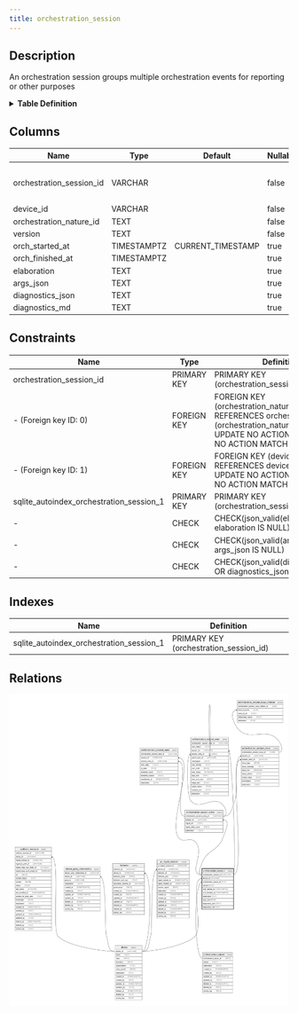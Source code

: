 ```yaml
---
title: orchestration_session
---
```


## Description

An orchestration session groups multiple orchestration events for reporting or
other purposes

<details>
<summary><strong>Table Definition</strong></summary>

```sql
CREATE TABLE "orchestration_session" (
    "orchestration_session_id" VARCHAR PRIMARY KEY NOT NULL,
    "device_id" VARCHAR NOT NULL,
    "orchestration_nature_id" TEXT NOT NULL,
    "version" TEXT NOT NULL,
    "orch_started_at" TIMESTAMPTZ DEFAULT CURRENT_TIMESTAMP,
    "orch_finished_at" TIMESTAMPTZ,
    "elaboration" TEXT CHECK(json_valid(elaboration) OR elaboration IS NULL),
    "args_json" TEXT CHECK(json_valid(args_json) OR args_json IS NULL),
    "diagnostics_json" TEXT CHECK(json_valid(diagnostics_json) OR diagnostics_json IS NULL),
    "diagnostics_md" TEXT,
    FOREIGN KEY("device_id") REFERENCES "device"("device_id"),
    FOREIGN KEY("orchestration_nature_id") REFERENCES "orchestration_nature"("orchestration_nature_id")
)
```

</details>

## Columns

| Name                     | Type        | Default           | Nullable | Children                                                                                                                                                                                                                                                                                                                                                                                                                      | Parents                                                                                   | Comment                                                                   |
| ------------------------ | ----------- | ----------------- | -------- | ----------------------------------------------------------------------------------------------------------------------------------------------------------------------------------------------------------------------------------------------------------------------------------------------------------------------------------------------------------------------------------------------------------------------------- | ----------------------------------------------------------------------------------------- | ------------------------------------------------------------------------- |
| orchestration_session_id | VARCHAR     |                   | false    | [orchestration_session_entry](/docs/standard-library/rssd-schema/orchestration_session_entry) [orchestration_session_state](/docs/standard-library/rssd-schema/orchestration_session_state) [orchestration_session_exec](/docs/standard-library/rssd-schema/orchestration_session_exec) [orchestration_session_issue](/docs/standard-library/rssd-schema/orchestration_session_issue) |                                                                                           | orchestration_session primary key and internal label (UUID)               |
| device_id                | VARCHAR     |                   | false    |                                                                                                                                                                                                                                                                                                                                                                                                                               | [device](/docs/standard-library/rssd-schema/device)                             | {"isSqlDomainZodDescrMeta":true,"isVarChar":true}                         |
| orchestration_nature_id  | TEXT        |                   | false    |                                                                                                                                                                                                                                                                                                                                                                                                                               | [orchestration_nature](/docs/standard-library/rssd-schema/orchestration_nature) |                                                                           |
| version                  | TEXT        |                   | false    |                                                                                                                                                                                                                                                                                                                                                                                                                               |                                                                                           |                                                                           |
| orch_started_at          | TIMESTAMPTZ | CURRENT_TIMESTAMP | true     |                                                                                                                                                                                                                                                                                                                                                                                                                               |                                                                                           |                                                                           |
| orch_finished_at         | TIMESTAMPTZ |                   | true     |                                                                                                                                                                                                                                                                                                                                                                                                                               |                                                                                           | {"isSqlDomainZodDescrMeta":true,"isDateSqlDomain":true,"isDateTime":true} |
| elaboration              | TEXT        |                   | true     |                                                                                                                                                                                                                                                                                                                                                                                                                               |                                                                                           | JSON governance data (description, documentation, usage, etc. in JSON)    |
| args_json                | TEXT        |                   | true     |                                                                                                                                                                                                                                                                                                                                                                                                                               |                                                                                           | Sesison arguments in a machine-friendly (engine-dependent) JSON format    |
| diagnostics_json         | TEXT        |                   | true     |                                                                                                                                                                                                                                                                                                                                                                                                                               |                                                                                           | Diagnostics in a machine-friendly (engine-dependent) JSON format          |
| diagnostics_md           | TEXT        |                   | true     |                                                                                                                                                                                                                                                                                                                                                                                                                               |                                                                                           | Diagnostics in a human-friendly readable markdown format                  |

## Constraints

| Name                                     | Type        | Definition                                                                                                                                         |
| ---------------------------------------- | ----------- | -------------------------------------------------------------------------------------------------------------------------------------------------- |
| orchestration_session_id                 | PRIMARY KEY | PRIMARY KEY (orchestration_session_id)                                                                                                             |
| - (Foreign key ID: 0)                    | FOREIGN KEY | FOREIGN KEY (orchestration_nature_id) REFERENCES orchestration_nature (orchestration_nature_id) ON UPDATE NO ACTION ON DELETE NO ACTION MATCH NONE |
| - (Foreign key ID: 1)                    | FOREIGN KEY | FOREIGN KEY (device_id) REFERENCES device (device_id) ON UPDATE NO ACTION ON DELETE NO ACTION MATCH NONE                                           |
| sqlite_autoindex_orchestration_session_1 | PRIMARY KEY | PRIMARY KEY (orchestration_session_id)                                                                                                             |
| -                                        | CHECK       | CHECK(json_valid(elaboration) OR elaboration IS NULL)                                                                                              |
| -                                        | CHECK       | CHECK(json_valid(args_json) OR args_json IS NULL)                                                                                                  |
| -                                        | CHECK       | CHECK(json_valid(diagnostics_json) OR diagnostics_json IS NULL)                                                                                    |

## Indexes

| Name                                     | Definition                             |
| ---------------------------------------- | -------------------------------------- |
| sqlite_autoindex_orchestration_session_1 | PRIMARY KEY (orchestration_session_id) |

## Relations

![er](../../../../../../assets/orchestration_session.svg)

